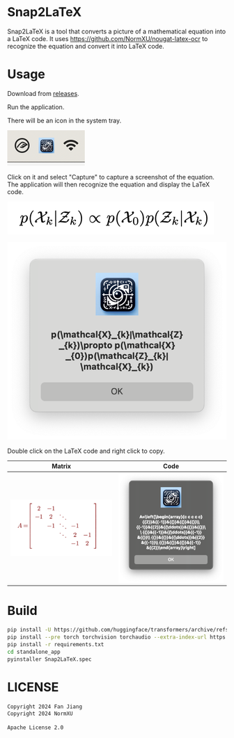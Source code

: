 # Snap2LaTeX

Snap2LaTeX is a tool that converts a picture of a mathematical equation into a LaTeX code. It uses https://github.com/NormXU/nougat-latex-ocr to recognize the equation and convert it into LaTeX code.

# Usage

Download from [releases](https://github.com/ProfFan/Snap2LaTeX/releases).

Run the application.

There will be an icon in the system tray.

![](./images/dock-icon.png)

Click on it and select "Capture" to capture a screenshot of the equation. The application will then recognize the equation and display the LaTeX code.

![](./images/latex-img.png)

![](./images/screenshot.png)

Double click on the LaTeX code and right click to copy.

| Matrix | Code |
| --- | --- |
| ![](./matrix.png) | ![](./images/array.png) |

# Build

```bash
pip install -U https://github.com/huggingface/transformers/archive/refs/heads/main.zip
pip install --pre torch torchvision torchaudio --extra-index-url https://download.pytorch.org/whl/nightly/cpu -U
pip install -r requirements.txt
cd standalone_app
pyinstaller Snap2LaTeX.spec
```

# LICENSE

```
Copyright 2024 Fan Jiang
Copyright 2024 NormXU

Apache License 2.0
```
